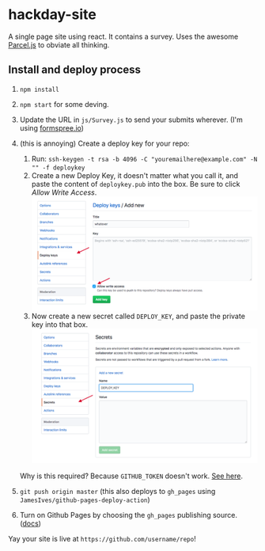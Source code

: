 # hackday-site
A single page site using react. It contains a survey. Uses the awesome [Parcel.js](https://parceljs.org/) to obviate all thinking.

## Install and deploy process

1. `npm install`
2. `npm start` for some deving.
3. Update the URL in `js/Survey.js` to send your submits wherever. (I'm using [formspree.io](https://formspree.io))
4. (this is annoying) Create a deploy key for your repo: 
    1. Run:
        ```ssh-keygen -t rsa -b 4096 -C "youremailhere@example.com" -N "" -f deploykey```
    2. Create a new Deploy Key, it doesn't matter what you call it, and paste the content of `deploykey.pub` into the box. Be sure to click *Allow Write Access*. 
        ![adding deploy key](docs/adddeploykey.png)    
    3. Now create a new secret called `DEPLOY_KEY`, and paste the private key into that box. 
        ![adding secret](docs/addsecret.png)    
        
    Why is this required? Because `GITHUB_TOKEN` doesn't work. [See here](https://github.community/t5/GitHub-Actions/Github-action-not-triggering-gh-pages-upon-push/m-p/31266).
    
4. `git push origin master` (this also deploys to `gh_pages` using `JamesIves/github-pages-deploy-action`)
5. Turn on Github Pages by choosing the `gh_pages` publishing source. ([docs](https://help.github.com/en/github/working-with-github-pages/configuring-a-publishing-source-for-your-github-pages-site))

Yay your site is live at `https://github.com/username/repo`!
